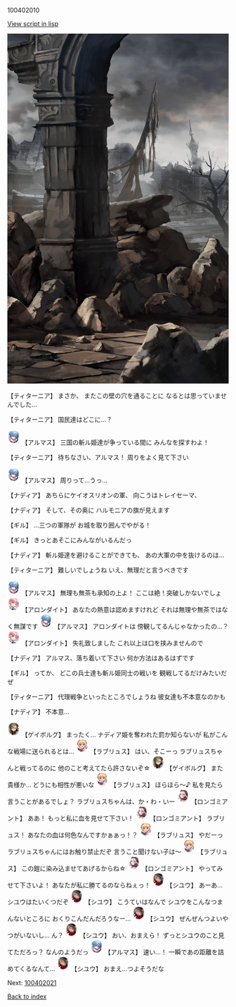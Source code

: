 100402010

[View script in lisp](../scripts/100402010.txt)

![201_border.png](../images/backgrounds/201_border.png)

【ティターニア】
まさか、
またこの壁の穴を通ることに
なるとは思っていませんでした…

【ティターニア】
国民達はどこに…？

<img src="../images/units/3103811.png" alt="3103811.png" height="34"/>
【アルマス】
三国の斬ル姫達が争っている間に
みんなを探すわよ！

【ティターニア】
待ちなさい、アルマス！
周りをよく見て下さい

<img src="../images/units/3103811.png" alt="3103811.png" height="34"/>
【アルマス】
周りって…うっ…

【ナディア】
あちらにケイオスリオンの軍、
向こうはトレイセーマ、

【ナディア】
そして、その奥に
ハルモニアの旗が見えます

【ギル】
…三つの軍隊が
お城を取り囲んでやがる！

【ギル】
きっとあそこにみんながいるんだっ

【ナディア】
斬ル姫達を避けることができても、
あの大軍の中を抜けるのは…

【ティターニア】
難しいでしょうね
いえ、無理だと言うべきです

<img src="../images/units/3103811.png" alt="3103811.png" height="34"/>
【アルマス】
無理も無茶も承知の上よ！
ここは絶！突破しかないでしょ

<img src="../images/units/3100711.png" alt="3100711.png" height="34"/>
【アロンダイト】
あなたの熱意は認めますけれど
それは無理や無茶ではなく無謀です

<img src="../images/units/3103811.png" alt="3103811.png" height="34"/>
【アルマス】
アロンダイトは
傍観してるんじゃなかったの…？

<img src="../images/units/3100711.png" alt="3100711.png" height="34"/>
【アロンダイト】
失礼致しました
これ以上は口を挟みませんので

【ナディア】
アルマス、落ち着いて下さい
何か方法はあるはずです

【ギル】
ってか、
どこの兵士達も斬ル姫同士の戦いを
観戦してるだけみたいだぜ

【ティターニア】
代理戦争といったところでしょうね
彼女達も不本意なのかも

【ナディア】
不本意…

<img src="../images/units/3300711.png" alt="3300711.png" height="34"/>
【ゲイボルグ】
まったく…
ナディア姫を奪われた罰か知らないが
私がこんな戦場に送られるとは…

<img src="../images/units/3200311.png" alt="3200311.png" height="34"/>
【ラブリュス】
はい、そこーっ
ラブリュスちゃんと戦ってるのに
他のこと考えてたら許さないぞ☆

<img src="../images/units/3300711.png" alt="3300711.png" height="34"/>
【ゲイボルグ】
また貴様か…
どうにも相性が悪いな

<img src="../images/units/3200311.png" alt="3200311.png" height="34"/>
【ラブリュス】
ほらほら～♪
私を見たら言うことがあるでしょ？
ラブリュスちゃんは、か・わ・いー

<img src="../images/units/3301011.png" alt="3301011.png" height="34"/>
【ロンゴミアント】
ああ！
もっと私に血を見せて下さい！

<img src="../images/units/3301011.png" alt="3301011.png" height="34"/>
【ロンゴミアント】
ラブリュス！
あなたの血は何色なんですかぁぁっ！？

<img src="../images/units/3200311.png" alt="3200311.png" height="34"/>
【ラブリュス】
やだーっ
ラブリュスちゃんにはお触り禁止だぞ
言うこと聞けない子は～

<img src="../images/units/3200311.png" alt="3200311.png" height="34"/>
【ラブリュス】
この鎧に染み込ませてあげるからね☆

<img src="../images/units/3301011.png" alt="3301011.png" height="34"/>
【ロンゴミアント】
やってみせて下さいよ！
あなたが私に勝てるのならねぇっ！

<img src="../images/units/3201911.png" alt="3201911.png" height="34"/>
【シユウ】
あーあ…
シユウはたいくつだぞ

<img src="../images/units/3201911.png" alt="3201911.png" height="34"/>
【シユウ】
こうていはなんで
シユウをこんなつまんないところに
おくりこんだんだろうなー…

<img src="../images/units/3201911.png" alt="3201911.png" height="34"/>
【シユウ】
ぜんぜんつよいやつがいないし…
ん？

<img src="../images/units/3201911.png" alt="3201911.png" height="34"/>
【シユウ】
おい、おまえら！
ずっとシユウのこと見てただろっ？
なんのようだっ

<img src="../images/units/3103811.png" alt="3103811.png" height="34"/>
【アルマス】
速い…！
一瞬であの距離を詰めてくるなんて…

<img src="../images/units/3201911.png" alt="3201911.png" height="34"/>
【シユウ】
おまえ…つよそうだな


Next: [100402021](100402021.md)

[Back to index](index.md)

